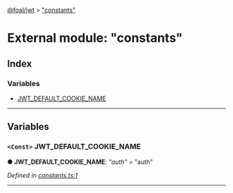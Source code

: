[@foal/jwt](../README.md) > ["constants"](../modules/_constants_.md)

# External module: "constants"

## Index

### Variables

* [JWT_DEFAULT_COOKIE_NAME](_constants_.md#jwt_default_cookie_name)

---

## Variables

<a id="jwt_default_cookie_name"></a>

### `<Const>` JWT_DEFAULT_COOKIE_NAME

**● JWT_DEFAULT_COOKIE_NAME**: *"auth"* = "auth"

*Defined in [constants.ts:1](https://github.com/FoalTS/foal/blob/aac11366/packages/jwt/src/constants.ts#L1)*

___

